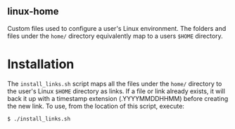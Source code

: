 linux-home
------------
Custom files used to configure a user's Linux environment. The folders and files
under the `home/` directory equivalently map to a users `$HOME` directory.

Installation
============
The `install_links.sh` script maps all the files under the `home/` directory to
the user's Linux `$HOME` directory as links. If a file or link already exists,
it will back it up with a timestamp extension (.YYYYMMDDHHMM) before creating
the new link. To use, from the location of this script, execute:
```
$ ./install_links.sh
```

